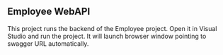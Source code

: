## Employee WebAPI

This project runs the backend of the Employee project.
Open it in Visual Studio and run the project.
It will launch browser window pointing to swagger URL automatically.